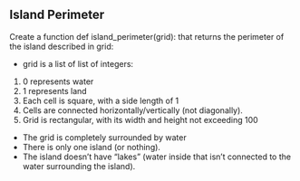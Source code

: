 ## Island Perimeter
<p>Create a function def island_perimeter(grid): that returns the perimeter of the island described in grid:</p>

- grid is a list of list of integers:
1. 0 represents water
2. 1 represents land
3. Each cell is square, with a side length of 1
4. Cells are connected horizontally/vertically (not diagonally).
5. Grid is rectangular, with its width and height not exceeding 100
- The grid is completely surrounded by water
- There is only one island (or nothing).
- The island doesn’t have “lakes” (water inside that isn’t connected to the water surrounding the island).
